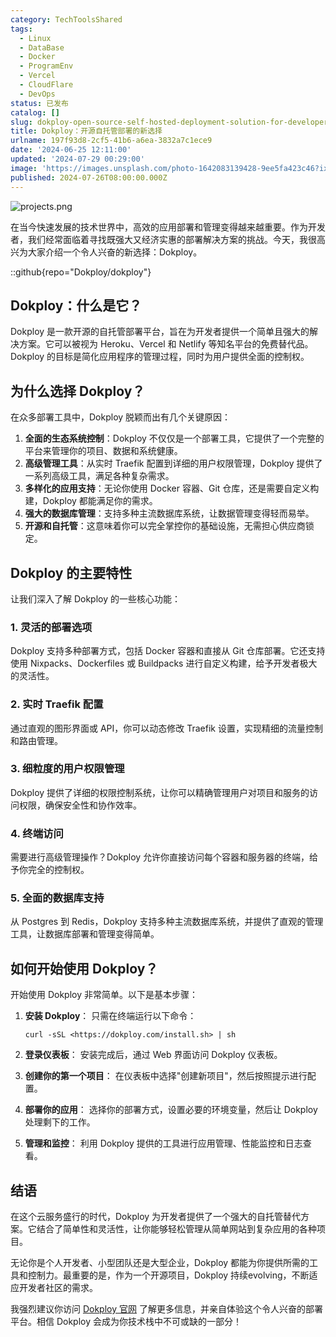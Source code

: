 ```yaml
---
category: TechToolsShared
tags:
  - Linux
  - DataBase
  - Docker
  - ProgramEnv
  - Vercel
  - CloudFlare
  - DevOps
status: 已发布
catalog: []
slug: dokploy-open-source-self-hosted-deployment-solution-for-developers
title: Dokploy：开源自托管部署的新选择
urlname: 197f93d8-2cf5-41b6-a6ea-3832a7c1ece9
date: '2024-06-25 12:11:00'
updated: '2024-07-29 00:29:00'
image: 'https://images.unsplash.com/photo-1642083139428-9ee5fa423c46?ixlib=rb-4.0.3&q=85&fm=jpg&crop=entropy&cs=srgb'
published: 2024-07-26T08:00:00.000Z
---
```


![projects.png](https://prod-files-secure.s3.us-west-2.amazonaws.com/5d24fe63-e567-4804-86f9-9fdc62e13082/adfdc1fe-2109-46ac-9ad4-f50e8631f20c/projects.png?X-Amz-Algorithm=AWS4-HMAC-SHA256&X-Amz-Content-Sha256=UNSIGNED-PAYLOAD&X-Amz-Credential=ASIAZI2LB466TDUBI2DV%2F20250205%2Fus-west-2%2Fs3%2Faws4_request&X-Amz-Date=20250205T213331Z&X-Amz-Expires=3600&X-Amz-Security-Token=IQoJb3JpZ2luX2VjEDEaCXVzLXdlc3QtMiJGMEQCIBE3f3NYZyboRUilNAK8SVr2SJuUJjh4tv1bgc2ZM63FAiA41cGzsda1DCH%2FTSWQI%2BsH%2BRSPtf2hrHeud3Vdr2TA6Sr%2FAwhKEAAaDDYzNzQyMzE4MzgwNSIMf9cDr0nVguJeU%2F%2B3KtwDht4xKMS68wWhz2EnOQMcSH67wyFLOoi%2FaNAbYPaTcM3kJIaUixtXZXEgHiAgU338UNLbQ3AQIe3Gg4nk9qtwtDPYda4fHxnr68sUnuqCu%2F6QuP4rishCjDaOl7hnoeb5wsSREQyUnerSGZvhBXwuILFzEcY%2BiOp4VOE70AlafxgKnFOXSTM2w724X2t%2F8%2FmF0dWRtT9x6dgk4fvnVXoR%2F%2FxDqhspuAXcRumLgBJn0r5ITBRT7ZKHEbR2WVlp8j9JV4v4KFJFCBjyIqDarfDof6MBYT4fTTWdbzsqAWabkuEGQLywajUIwY4JDA2MoRlnqVAYxN0P0YOxD136pziQWNKtBAkIoQc4nvIaiw2U8zJB%2FxK7g4bjLqWKXiOv16Qp4UCztrsmcGQyVoidyTjwu88C80hA9ALgVr5X0%2B6SyTYQlJFMuzm3Fm5LR%2BDiIuHDsc9LZQI3FoJJ%2FRqEuKqiFt7oieBed%2Bxx7oGRVV5s06tYhyFTY%2F9IO3lNW0H%2BfxI%2FkA7ZczXVNsWsJ2emOi8o%2FzZ61u%2FNRLmkclP2buwvps%2BwaQm1rfGdO5T5X7Wv93EQoSqSJGu3PR7UHMtQLtecB%2FqnV7%2BxpYvOqNIRCQ4GBYx3GUMJuZ%2BNw%2BiAzQwwubqOvQY6pgHGsrsGQB6oBBVT%2BflP5Ya%2BS%2BWFGoA6BqWd3gqR8W0xh9z94CV%2B458a4szUDJjki41ys9Q%2Bpnxkljw%2Fm%2BkPTpF%2FKLo1jc3B%2BD53UrnhgZjiB41cFJq%2BTzRco%2BnS8972SKjkcRvwcO%2Br6vaomue%2Bti8q64xxaqOAacoZ%2FXkYAcUDyfPQDmzCf0jCtwdseIdWGhA8woBMI5NlfZpVsiADlzlhNzvey0xh&X-Amz-Signature=581c0a7fd49ad4372d7310b330e136448156df0f1b85e0b61343c82a9aca4a12&X-Amz-SignedHeaders=host&x-id=GetObject)


在当今快速发展的技术世界中，高效的应用部署和管理变得越来越重要。作为开发者，我们经常面临着寻找既强大又经济实惠的部署解决方案的挑战。今天，我很高兴为大家介绍一个令人兴奋的新选择：Dokploy。


::github{repo="Dokploy/dokploy"}


## Dokploy：什么是它？


Dokploy 是一款开源的自托管部署平台，旨在为开发者提供一个简单且强大的解决方案。它可以被视为 Heroku、Vercel 和 Netlify 等知名平台的免费替代品。Dokploy 的目标是简化应用程序的管理过程，同时为用户提供全面的控制权。


## 为什么选择 Dokploy？


在众多部署工具中，Dokploy 脱颖而出有几个关键原因：

1. **全面的生态系统控制**：Dokploy 不仅仅是一个部署工具，它提供了一个完整的平台来管理你的项目、数据和系统健康。
2. **高级管理工具**：从实时 Traefik 配置到详细的用户权限管理，Dokploy 提供了一系列高级工具，满足各种复杂需求。
3. **多样化的应用支持**：无论你使用 Docker 容器、Git 仓库，还是需要自定义构建，Dokploy 都能满足你的需求。
4. **强大的数据库管理**：支持多种主流数据库系统，让数据管理变得轻而易举。
5. **开源和自托管**：这意味着你可以完全掌控你的基础设施，无需担心供应商锁定。

## Dokploy 的主要特性


让我们深入了解 Dokploy 的一些核心功能：


### 1. 灵活的部署选项


Dokploy 支持多种部署方式，包括 Docker 容器和直接从 Git 仓库部署。它还支持使用 Nixpacks、Dockerfiles 或 Buildpacks 进行自定义构建，给予开发者极大的灵活性。


### 2. 实时 Traefik 配置


通过直观的图形界面或 API，你可以动态修改 Traefik 设置，实现精细的流量控制和路由管理。


### 3. 细粒度的用户权限管理


Dokploy 提供了详细的权限控制系统，让你可以精确管理用户对项目和服务的访问权限，确保安全性和协作效率。


### 4. 终端访问


需要进行高级管理操作？Dokploy 允许你直接访问每个容器和服务器的终端，给予你完全的控制权。


### 5. 全面的数据库支持


从 Postgres 到 Redis，Dokploy 支持多种主流数据库系统，并提供了直观的管理工具，让数据库部署和管理变得简单。


## 如何开始使用 Dokploy？


开始使用 Dokploy 非常简单。以下是基本步骤：

1. **安装 Dokploy**：
只需在终端运行以下命令：

	```text
	curl -sSL <https://dokploy.com/install.sh> | sh
	```

2. **登录仪表板**：
安装完成后，通过 Web 界面访问 Dokploy 仪表板。
3. **创建你的第一个项目**：
在仪表板中选择"创建新项目"，然后按照提示进行配置。
4. **部署你的应用**：
选择你的部署方式，设置必要的环境变量，然后让 Dokploy 处理剩下的工作。
5. **管理和监控**：
利用 Dokploy 提供的工具进行应用管理、性能监控和日志查看。

## 结语


在这个云服务盛行的时代，Dokploy 为开发者提供了一个强大的自托管替代方案。它结合了简单性和灵活性，让你能够轻松管理从简单网站到复杂应用的各种项目。


无论你是个人开发者、小型团队还是大型企业，Dokploy 都能为你提供所需的工具和控制力。最重要的是，作为一个开源项目，Dokploy 持续evolving，不断适应开发者社区的需求。


我强烈建议你访问 [Dokploy 官网](https://dokploy.com/) 了解更多信息，并亲自体验这个令人兴奋的部署平台。相信 Dokploy 会成为你技术栈中不可或缺的一部分！

